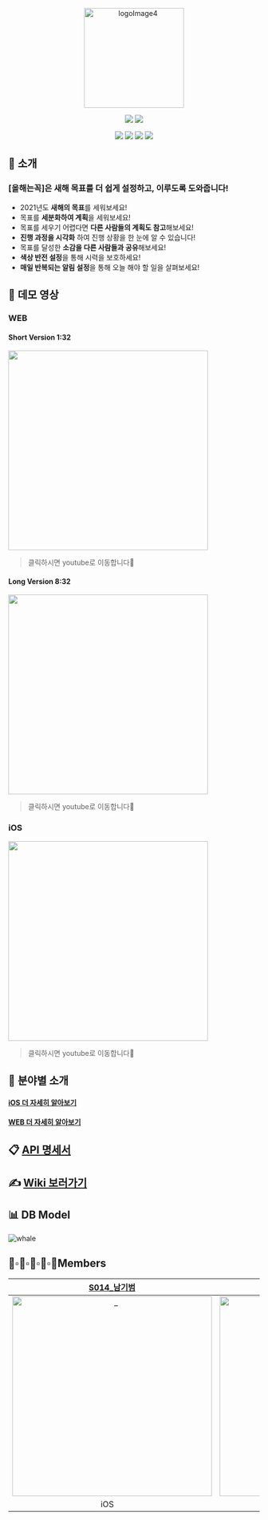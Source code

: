 <p align="center">
  <img width="200" alt="logoImage4" src="https://user-images.githubusercontent.com/39231606/109377170-ed231580-790c-11eb-8276-df5cb304ec2b.png">
</p>

<p align="center">
  <img src="https://img.shields.io/badge/swift-v5.1-orange?logo=swift" />
  <img src="https://img.shields.io/badge/xcode-v12.1-blue?logo=xcode" />
</p>
<p align="center">
  <img src="https://img.shields.io/badge/react-17.0.1-9cf?logo=react" />
  <img src="https://img.shields.io/badge/node.js-v12.19.0-green?logo=node.js" />
  <img src="https://img.shields.io/badge/javascript-ES6+-yellow?logo=javascript" />
  <img src="https://img.shields.io/badge/mysql-v5.7.32-blue?logo=mysql" />
</p>

## 📣 소개

### [**올해는꼭**]은  새해 목표를 더 쉽게 설정하고, 이루도록 도와줍니다!

- 2021년도 **새해의 목표**를 세워보세요!
- 목표를 **세분화하여 계획**을 세워보세요!
- 목표를 세우기 어렵다면 **다른 사람들의 계획도 참고**해보세요!
- **진행 과정을 시각화** 하여 진행 상황을 한 눈에 알 수 있습니다!
- 목표를 달성한 **소감을 다른 사람들과 공유**해보세요!
- **색상 반전 설정**을 통해 시력을 보호하세요!
- **매일 반복되는 알림 설정**을 통해 오늘 해야 할 일을 살펴보세요!

## 🎥 데모 영상

### WEB

#### Short Version 1:32
[<img width="400" src="https://user-images.githubusercontent.com/46799722/102709893-e1eeb080-42f1-11eb-9572-ddec15ae8107.PNG"/>](https://youtu.be/bs_zEAHa0-U)
> 클릭하시면 youtube로 이동합니다💨

#### Long Version 8:32
[<img width="400" src="https://user-images.githubusercontent.com/39231606/102730170-080a6400-4377-11eb-8d6a-85569b9c7255.png"/>](https://youtu.be/aBapfRjr1TY)
> 클릭하시면 youtube로 이동합니다💨

### iOS
[<img width="400" src="https://user-images.githubusercontent.com/39231606/102564586-13635280-411f-11eb-8d4b-0facb085bcdd.png"/>](https://www.youtube.com/watch?v=13W6UZBxbm4)
> 클릭하시면 youtube로 이동합니다💨

## 📄 분야별 소개
#### [iOS 더 자세히 알아보기](https://github.com/boostcamp-2020/Project04-A-Whale/blob/master/iOS/README.md) <br>
#### [WEB 더 자세히 알아보기](https://github.com/boostcamp-2020/Project04-A-Whale/blob/master/sidebar/README.md)

## 📋 [API 명세서](https://documenter.getpostman.com/view/8483132/TVmP9cKS)

## ✍ [Wiki 보러가기](https://github.com/boostcamp-2020/Project04-A-Whale/wiki)

## 📊 DB Model
![whale](https://user-images.githubusercontent.com/39231606/101657839-b06f1d00-3a87-11eb-8a0b-101c27a0082c.png)

## 👦▫👨▫🧒▫👦▫👩Members
|  [S014\_남기범](https://github.com/NamKiBeom)  |  [S048\_전재열](https://github.com/jayten42)  |  [J130\_윤준성](https://github.com/mistercle)  |  [J174\_장규영](https://github.com/jangky000)  |  [J216\_한예지](https://github.com/yeji9175)  |
| :----------: |  :--------:  |  :---------: |  :---------: | :---------: |
| <img src="https://avatars2.githubusercontent.com/u/31726630?s=460&u=609a36979d0ed89f2e25be15fd3fcd51ba68a623&v=4" width=400px alt="_"/> | <img src="https://avatars1.githubusercontent.com/u/57934461?s=460&v=4" width=400px alt="_"/> | <img src="https://avatars1.githubusercontent.com/u/48170519?s=460&v=4" width=400px alt="_"/> | <img src="https://avatars0.githubusercontent.com/u/46799722?s=460&u=0e4c029dbebe0c3e9a27ac891f20a9789c82feee&v=4" width=400px alt="_"> | <img src="https://avatars2.githubusercontent.com/u/39231606?s=400&u=cf3abd7e53b9ce634fffe6dc8d13ff10935ae183&v=4" width=400px alt="_"> |
|iOS <img src="https://cdn4.iconfinder.com/data/icons/logos-3/504/Swift-2-512.png" width=15px>|iOS <img src="https://cdn4.iconfinder.com/data/icons/logos-3/504/Swift-2-512.png" width=15px>|Web <img src="https://y0c.github.io/images/js.png" width=15px>|Web <img src="https://y0c.github.io/images/js.png" width=15px>|Web <img src="https://y0c.github.io/images/js.png" width=15px>|

